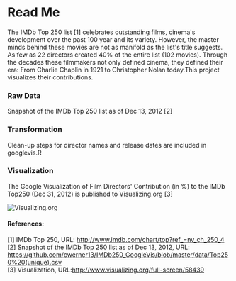Read Me
========================================================
The IMDb Top 250 list [1] celebrates outstanding films, cinema's development over the past 100 year and its variety. However, the master minds behind these movies are not as manifold as the list's title suggests. As few as 22 directors created 40% of the entire list (102 movies). Through the decades these filmmakers not only defined cinema, they defined their era: From Charlie Chaplin in 1921 to Christopher Nolan today.This project visualizes their contributions.  

### Raw Data
Snapshot of the IMDb Top 250 list as of Dec 13, 2012 [2]

### Transformation
Clean-up steps for director names and release dates are included in googlevis.R

### Visualization 
The Google Visualization of Film Directors' Contribution (in %) to the IMDb Top250 (Dec 31, 2012) is published to Visualizing.org [3]

![Visualizing.org](http://www.visualizing.org/sites/default/files/imagecache/thumbnail_medium/images/2013-07-15_imdb250_3.png)

#### References:
[1] IMDb Top 250, URL: http://www.imdb.com/chart/top?ref_=nv_ch_250_4  
[2] Snapshot of the IMDb Top 250 list as of Dec 13, 2012, URL: https://github.com/cwerner13/IMDb250_GoogleVis/blob/master/data/Top250%20(unique).csv  
[3] Visualization, URL:http://www.visualizing.org/full-screen/58439  

